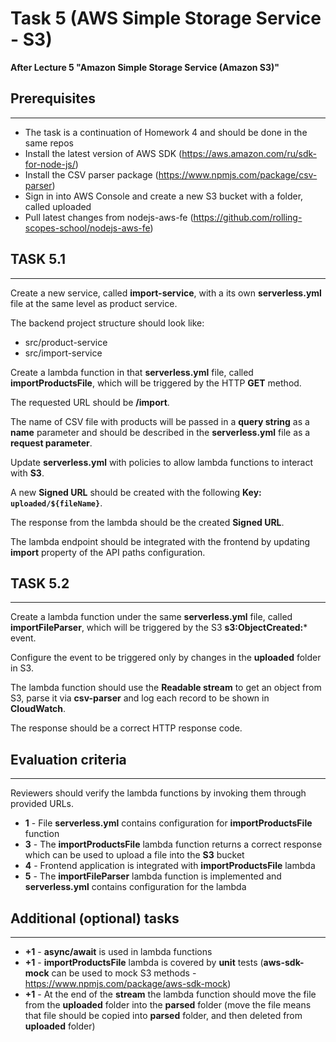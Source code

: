 # Task 5 (AWS Simple Storage Service - S3)

**After Lecture 5 "Amazon Simple Storage Service
(Amazon S3)"**

## Prerequisites
---

- The task is a continuation of Homework 4 and should be done in the same repos
- Install the latest version of AWS SDK (https://aws.amazon.com/ru/sdk-for-node-js/)
- Install the CSV parser package (https://www.npmjs.com/package/csv-parser)
- Sign in into AWS Console and create a new S3 bucket with a folder, called uploaded
- Pull latest changes from nodejs-aws-fe (https://github.com/rolling-scopes-school/nodejs-aws-fe)

## TASK 5.1
---

Create a new service, called **import-service**, with a its own **serverless.yml** file at the same level as product service.

The backend project structure should look like:
- src/product-service
- src/import-service

Create a lambda function in that **serverless.yml** file, called **importProductsFile**, which will be triggered by the HTTP **GET** method.

The requested URL should be **/import**.

The name of CSV file with products will be passed in a **query string** as a **name** parameter and should be described in the **serverless.yml** file as a **request parameter**.

Update **serverless.yml** with policies to allow lambda functions to interact with **S3**.

A new **Signed URL** should be created with the following **Key: `uploaded/${fileName}`**.

The response from the lambda should be the created **Signed URL**.

The lambda endpoint should be integrated with the frontend by updating **import** property of the API paths configuration.

## TASK 5.2
---

Create a lambda function under the same **serverless.yml** file, called **importFileParser**, which will be triggered by the S3 **s3:ObjectCreated:*** event.

Configure the event to be triggered only by changes in the **uploaded** folder in S3.

The lambda function should use the **Readable stream** to get an object from S3, parse it via **csv-parser** and log each record to be shown in **CloudWatch**.

The response should be a correct HTTP response code.

## Evaluation criteria
---

Reviewers should verify the lambda functions by invoking them through provided URLs.
 
- **1** - File **serverless.yml** contains configuration for **importProductsFile** function
- **3** - The **importProductsFile** lambda function returns a correct response which can be used to upload a file into the **S3** bucket
- **4** - Frontend application is integrated with **importProductsFile** lambda
- **5** - The **importFileParser** lambda function is implemented and **serverless.yml** contains configuration for the lambda

## Additional (optional) tasks
---

- **+1** - **async/await** is used in lambda functions
- **+1** - **importProductsFile** lambda is covered by **unit** tests (**aws-sdk-mock** can be used to mock S3 methods - https://www.npmjs.com/package/aws-sdk-mock)
- **+1** - At the end of the **stream** the lambda function should move the file from the **uploaded** folder into the **parsed** folder (move the file means that file should be copied into **parsed** folder, and then deleted from **uploaded** folder)
